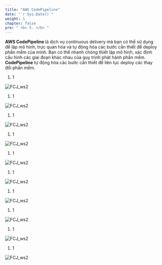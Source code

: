 ```yaml
---
title: "AWS CodePipeline"
date: "`r Sys.Date()`"
weight: 5
chapter: false
pre: " <b> 5. </b> "
---
```


**AWS CodePipeline** là dịch vụ continuous delivery mà bạn có thể sử dụng để lập mô hình, trực quan hóa và tự động hóa các bước cần thiết để deploy phần mềm của mình. Bạn có thể nhanh chóng thiết lập mô hình, xác định cấu hình các giai đoạn khác nhau của quy trình phát hành phần mềm. **CodePipeline** tự động hóa các bước cần thiết để liên tục deploy các thay đổi phần mềm.

1. 1

![FCJ_ws2](/images/5.codepipeline/1.png)

1. 1

![FCJ_ws2](/images/5.codepipeline/2.png)

1. 1

![FCJ_ws2](/images/5.codepipeline/3.png)

1. 1

![FCJ_ws2](/images/5.codepipeline/4.png)

1. 1

![FCJ_ws2](/images/5.codepipeline/5.png)

1. 1

![FCJ_ws2](/images/5.codepipeline/6.png)

1. 1

![FCJ_ws2](/images/5.codepipeline/7.png)

1. 1

![FCJ_ws2](/images/5.codepipeline/8.png)

1. 1

![FCJ_ws2](/images/5.codepipeline/9.png)

1. 1

![FCJ_ws2](/images/5.codepipeline/10.png)
